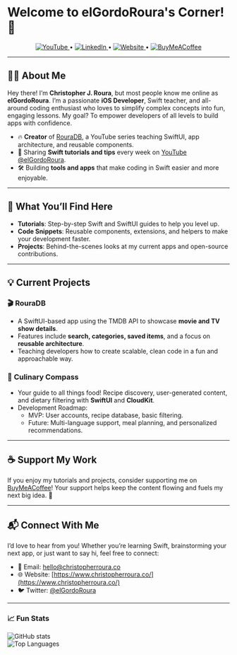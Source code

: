 # Welcome to elGordoRoura's Corner! 👋

<p align="center">
  <a href="https://www.youtube.com/@elGordoRoura">
    <img src="https://img.shields.io/badge/YouTube-elGordoRoura-red?logo=youtube&logoColor=white&style=flat-square" alt="YouTube">
  </a> •
  
  <a href="https://www.linkedin.com/in/cjroura/">
    <img src="https://img.shields.io/badge/LinkedIn-cjroura-blue?logo=linkedin&logoColor=white&style=flat-square" alt="LinkedIn">
  </a> •
  
  <a href="https://www.christopherroura.co/">
    <img src="https://img.shields.io/badge/Website-Christopher%20Roura-brightgreen?logo=google-chrome&logoColor=white&style=flat-square" alt="Website">
  </a> •
  
  <a href="https://www.buymeacoffee.com/elGordoRoura/">
    <img src="https://img.shields.io/badge/Support-Buy%20Me%20a%20Coffee-ffdd00?logo=buy-me-a-coffee&logoColor=white&style=flat-square" alt="BuyMeACoffee">
  </a>
</p>

---

## 👨‍💻 About Me  
Hey there! I’m **Christopher J. Roura**, but most people know me online as **elGordoRoura**. I’m a passionate **iOS Developer**, Swift teacher, and all-around coding enthusiast who loves to simplify complex concepts into fun, engaging lessons. My goal? To empower developers of all levels to build apps with confidence.

- 🔥 **Creator** of [RouraDB](https://www.youtube.com/@elGordoRoura), a YouTube series teaching SwiftUI, app architecture, and reusable components.  
- 🎥 Sharing **Swift tutorials and tips** every week on [YouTube @elGordoRoura](https://www.youtube.com/@elGordoRoura).  
- 🛠 Building **tools and apps** that make coding in Swift easier and more enjoyable.  

---

## 🚀 What You’ll Find Here  

- **Tutorials**: Step-by-step Swift and SwiftUI guides to help you level up.  
- **Code Snippets**: Reusable components, extensions, and helpers to make your development faster.  
- **Projects**: Behind-the-scenes looks at my current apps and open-source contributions.  

---

## 💡 Current Projects  

### 🎬 **RouraDB**  
- A SwiftUI-based app using the TMDB API to showcase **movie and TV show details**.  
- Features include **search, categories, saved items**, and a focus on **reusable architecture**.  
- Teaching developers how to create scalable, clean code in a fun and approachable way.  

### 🍴 **Culinary Compass**  
- Your guide to all things food! Recipe discovery, user-generated content, and dietary filtering with **SwiftUI** and **CloudKit**.  
- Development Roadmap:
  - MVP: User accounts, recipe database, basic filtering.  
  - Future: Multi-language support, meal planning, and personalized recommendations.  

---

## ☕️ Support My Work  

If you enjoy my tutorials and projects, consider supporting me on [BuyMeACoffee](https://www.buymeacoffee.com/elGordoRoura/)! Your support helps keep the content flowing and fuels my next big idea. 🙌  

---

## 📬 Connect With Me  

I’d love to hear from you! Whether you’re learning Swift, brainstorming your next app, or just want to say hi, feel free to connect:  
- 💌 Email: [hello@christopherroura.co](mailto:hello@christopherroura.co)  
- 🌐 Website: [https://www.christopherroura.co/](https://www.christopherroura.co/)  
- 🐦 Twitter: [@elGordoRoura](https://twitter.com/elGordoRoura)  

---

### 📈 Fun Stats  

![GitHub stats](https://github-readme-stats.vercel.app/api?username=elGordoCJRoura&show_icons=true&theme=radical)  
![Top Languages](https://github-readme-stats.vercel.app/api/top-langs/?username=elGordoCJRoura&layout=compact&theme=radical)  
